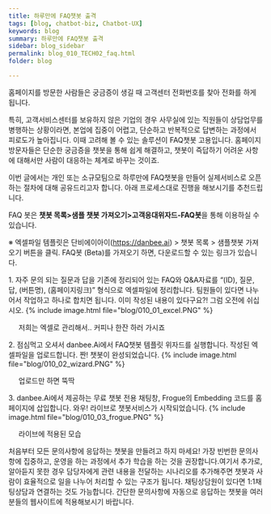 ```yaml
---
title: 하루만에 FAQ챗봇 출격
tags: [blog, chatbot-biz, Chatbot-UX]
keywords: blog
summary: 하루만에 FAQ챗봇 출격 
sidebar: blog_sidebar
permalink: blog_010_TECH02_faq.html
folder: blog

---
```

홈페이지를 방문한 사람들은 궁금증이 생길 때 고객센터 전화번호를 찾아 전화를 하게 됩니다.

특히, 고객서비스센터를 보유하지 않은 기업의 경우 사무실에 있는 직원들이 상담업무를 병행하는 상황이라면, 본업에 집중이 어렵고, 단순하고 반복적으로 답변하는 과정에서 피로도가 높아집니다.
이때 고려해 볼 수 있는 솔루션이 FAQ챗봇 고용입니다. 홈페이지 방문자들은 단순한 궁금증을 챗봇을 통해 쉽게 해결하고, 챗봇이 즉답하기 어려운 사항에 대해서만 사람이 대응하는 체계로 바꾸는 것이죠.

이번 글에서는 개인 또는 소규모팀으로 하루만에 FAQ챗봇을 만들어 실제서비스로 오픈하는 절차에 대해 공유드리고자 합니다. 아래 프로세스대로 진행을 해보시기를 추천드립니다.

FAQ 봇은 **챗봇 목록>샘플 챗봇 가져오기>고객응대위자드-FAQ봇**을 통해 이용하실 수 있습니다.

※ 엑셀파일 템플릿은 단비에이아이(https://danbee.ai) > 챗봇 목록 > 샘플챗봇 가져오기 버튼을 클릭. FAQ봇 (Beta)를 가져오기 하면, 다운로드할 수 있는 링크가 있습니다.

<span>1.</span>  자주 문의 되는 질문과 답을 기존에 정리되어 있는 FAQ와 Q&A자료를 “(ID), 질문, 답, (버튼명), (홈페이지링크)” 형식으로 엑셀파일에 정리합니다. 팀원들이 있다면 나누어서 작업하고 하나로 합치면 됩니다. 이미 작성된 내용이 있다구요?! 그럼 오전에 쉬십시오.   {% include image.html file="blog/010_01_excel.PNG" %}<figcaption style="padding-left:20px">저희는 엑셀로 관리해서.. 커피나 한잔 하러 가시죠</figcaption>


<span>2.</span>  점심먹고 오셔서 danbee.Ai에서 FAQ챗봇 템플릿 위자드를 실행합니다. 작성된 엑셀파일을 업로드합니다. 짠! 챗봇이 완성되었습니다. {% include image.html file="blog/010_02_wizard.PNG" %}<figcaption style="padding-left:20px">업로드만 하면 뚝딱</figcaption>


<span>3.</span>  danbee.Ai에서 제공하는 무료 챗봇 전용 채팅창, Frogue의 Embedding 코드를 홈페이지에 삽입합니다. 와우! 라이브로 챗봇서비스가 시작되었습니다. {% include image.html file="blog/010_03_frogue.PNG" %}<figcaption style="padding-left:20px">라이브에 적용된 모습</figcaption>


처음부터 모든 문의사항에 응답하는 챗봇을 만들려고 하지 마세요! 가장 빈번한 문의사항에 집중하고, 운영을 하는 과정에서 추가 학습을 하는 것을 권장합니다.여기서 추가로, 알아듣지 못한 경우 담당자에게 관련 내용을 전달하는 시나리오를 추가해주면 챗봇과 사람이 효율적으로 일을 나누어 처리할 수 있는 구조가 됩니다. 채팅상담원이 있다면 1:1채팅상담과 연결하는 것도 가능합니다. 간단한 문의사항에 자동으로 응답하는 챗봇을 여러분들의 웹사이트에 적용해보시기 바랍니다.

